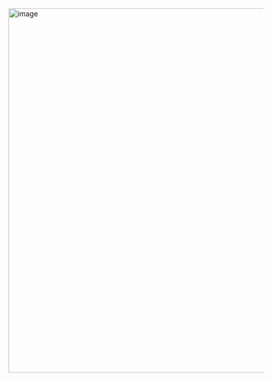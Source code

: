 <img width="719" alt="image" src="https://github.com/user-attachments/assets/d5bace9a-8cc2-4684-a1cb-6934b9101933" />
